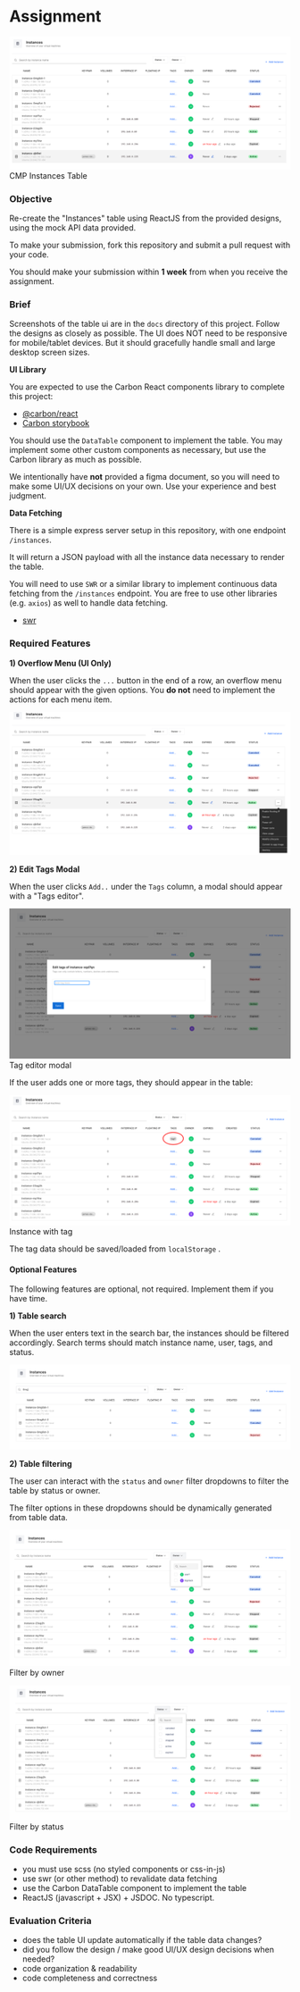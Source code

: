# Assignment

![Instance Table](/docs/it-1.png)
CMP Instances Table

### Objective

Re-create the "Instances" table using ReactJS from the provided designs, using the mock API data provided.

To make your submission, fork this repository and submit a pull request with your code.

You should make your submission within **1 week** from when you receive the assignment. 

### Brief

Screenshots of the table ui are in the `docs` directory of this project. Follow the designs as closely as possible. The UI does NOT need to be responsive for mobile/tablet devices. But it should gracefully handle small and large desktop screen sizes.

**UI Library**

You are expected to use the Carbon React components library to complete this project: 

- [@carbon/react](https://www.npmjs.com/package/@carbon/react)
- [Carbon storybook](https://react.carbondesignsystem.com/?path=/docs/getting-started-welcome--welcome)

You should use the `DataTable` component to implement the table. You may implement some other custom components as necessary, but use the Carbon library as much as possible.

We intentionally have **not** provided a figma document, so you will need to make some UI/UX decisions on your own. Use your experience and best judgment.

**Data Fetching**

There is a simple express server setup in this repository, with one endpoint `/instances`. 

It will return a JSON payload with all the instance data necessary to render the table.

You will need to use `SWR` or a similar library to implement continuous data fetching from the `/instances` endpoint. You are free to use other libraries (e.g. `axios`) as well to handle data fetching.

- [swr](https://www.npmjs.com/package/swr)


### Required Features

**1) Overflow Menu (UI Only)**

When the user clicks the `...` button in the end of a row, an overflow menu should appear with the given options. You **do not** need to implement the actions for each menu item.

![Overflow Menu](/docs/it-overflow.png)

**2) Edit Tags Modal**

When the user clicks `Add..` under the `Tags` column, a modal should appear with a "Tags editor".

![Tag edit modal](/docs/it-tags.png)
Tag editor modal

If the user adds one or more tags, they should appear in the table:

![Instance with tag](/docs/it-with-tag.png)
Instance with tag

The tag data should be saved/loaded from `localStorage` .


#### Optional Features
The following features are optional, not required. Implement them if you have time.

**1) Table search**

When the user enters text in the search bar, the instances should be filtered accordingly. Search terms should match instance name, user, tags, and status.

![Table search](/docs/it-filtered.png)

**2) Table filtering**

The user can interact with the `status` and `owner` filter dropdowns to filter the table by status or owner. 

The filter options in these dropdowns should be dynamically generated from table data.

![Table filter](/docs/it-owner.png)
Filter by owner

![Table filter by status](/docs/it-status.png)
Filter by status

### Code Requirements

- you must use scss (no styled components or css-in-js)
- use swr (or other method) to revalidate data fetching
- use the Carbon DataTable component to implement the table
- ReactJS (javascript + JSX) + JSDOC. No typescript.


### Evaluation Criteria

- does the table UI update automatically if the table data changes? 
- did you follow the design / make good UI/UX design decisions when needed?
- code organization & readability
- code completeness and correctness